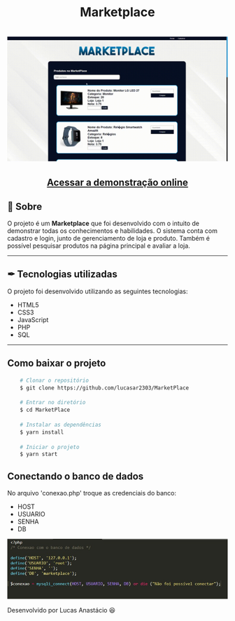 <h1 align="center">
Marketplace
</h1>

<h1>
	<img src="apresentacao.gif">
</h1>

<h2 align="center">
	<a href="http://lucasanastacio.ga/html/index.php"> Acessar a demonstração online </a>
</h2>


## 📃 Sobre

O projeto é um **Marketplace** que foi desenvolvido com o intuito de demonstrar todas os conhecimentos e habilidades.
O sistema conta com cadastro e login, junto de gerenciamento de loja e produto.
Também é possível pesquisar produtos na página principal e avaliar a loja. 

---

## ✒ Tecnologias utilizadas

O projeto foi desenvolvido utilizando as seguintes tecnologias:

- HTML5
- CSS3
- JavaScript
- PHP
- SQL

---

## Como baixar o projeto

```bash
	# Clonar o repositório
	$ git clone https://github.com/lucasar2303/MarketPlace

	# Entrar no diretório
	$ cd MarketPlace

	# Instalar as dependências
	$ yarn install

	# Iniciar o projeto
	$ yarn start
```

## Conectando o banco de dados

No arquivo 'conexao.php' troque as credenciais do banco:
- HOST
- USUARIO
- SENHA
- DB
<img src="BD.jpg">



Desenvolvido por Lucas Anastácio 😆